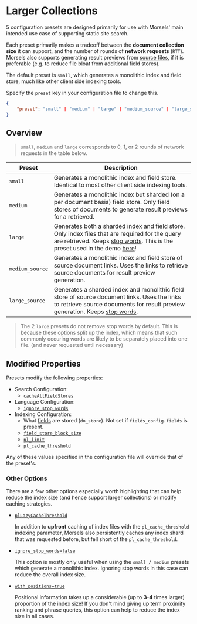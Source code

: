 # Larger Collections

5 configuration presets are designed primarily for use with Morsels' main intended use case of supporting static site search.

Each preset primarily makes a tradeoff between the **document collection size** it can support, and the number of rounds of **network requests** (`RTT`). Morsels also supports generating result previews from [source files](../search_configuration.md#1-from-source-documents), if it is preferable (e.g. to reduce file bloat from additional field stores).

The default preset is `small`, which generates a monolithic index and field store, much like other client side indexing tools.

Specify the `preset` key in your configuration file to change this.

```json
{
    "preset": "small" | "medium" | "large" | "medium_source" | "large_source"
}
```

## Overview

> `small`, `medium` and `large` corresponds to 0, 1, or 2 rounds of network requests in the table below.


| Preset              | Description |
| -----------         | ----------- |
| `small`             | Generates a monolithic index and field store. Identical to most other client side indexing tools.
| `medium`            | Generates a monolithic index but sharded (on a per document basis) field store. Only field stores of documents to generate result previews for a retrieved.
| `large`             | Generates both a sharded index and field store. Only index files that are required for the query are retrieved. Keeps [stop words](./language.md#stop-words). This is the preset used in the demo [here](https://morsels-search.com)!
| `medium_source`     | Generates a monolithic index and field store of source document links. Uses the links to retrieve source documents for result preview generation.
| `large_source`      | Generates a sharded index and monolithic field store of source document links. Uses the links to retrieve source documents for result preview generation. Keeps [stop words](./language.md#stop-words).

> The 2 `large` presets do not remove stop words by default. This is because these options split up the index, which means that such commonly occuring words are likely to be separately placed into one file. (and never requested until necessary)

## Modified Properties

Presets modify the following properties:

- Search Configuration: 
  - [`cacheAllFieldStores`](../search_configuration.md#search-functionality-options)
- Language Configuration:
  - [`ignore_stop_words`](./language.md#stop-words)
- Indexing Configuration:
  - What [fields](./fields.md) are stored (`do_store`). Not set if `fields_config.fields` is present.
  - [`field_store_block_size`](./fields.md)
  - [`pl_limit`](./indexing.md#indexing-and-search-scaling-advanced)
  - [`pl_cache_threshold`](./indexing.md#indexing-and-search-scaling-advanced)

Any of these values specified in the configuration file will override that of the preset's.


### Other Options

There are a few other options especially worth highlighting that can help reduce the index size (and hence support larger collections) or modify caching strategies.

- [`plLazyCacheThreshold`](../search_configuration.md#caching-options-advanced)

  In addition to **upfront** caching of index files with the `pl_cache_threshold` indexing parameter, Morsels also persistently caches any index shard that was requested before, but fell short of the `pl_cache_threshold`.
- [`ignore_stop_words=false`](language.md#note-on-stop-words)

  This option is mostly only useful when using the `small / medium` presets which generate a monolithic index. Ignoring stop words in this case can reduce the overall index size.
- [`with_positions=true`](indexing.md#miscellaneous-options)

  Positional information takes up a considerable (up to **3-4** times larger) proportion of the index size! If you don't mind giving up term proximity ranking and phrase queries, this option can help to reduce the index size in all cases.
